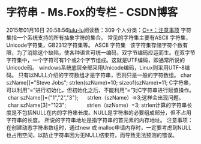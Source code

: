 # 字符串 - Ms.Fox的专栏 - CSDN博客
2015年01月16日 20:58:56[lulu-lu](https://me.csdn.net/smbluesky)阅读数：309
个人分类：[C++：注意事项](https://blog.csdn.net/smbluesky/article/category/2641013)
字符集指一个系统支持的所有抽象字符的集合。
常见的字符集主要有ASCII 字符集，Unicode字符集，GB2312字符集等。
ASCII 字符集
  该字符集存储字符个数有限，为了消除这个缺陷，使各种语言可统一编码，双字节编码应运而生。在双字节字符集中，一个字符可有1个或2个字节组成。这就是UTF编码，即通常所说的Unicode码。
windows系统底层全部采用Unicode编码，Linux则采用UTF-8编码。
只有以NULL介绍的字符数组才是字符串，否则只是一般的字符数组。
char szName[]="Steve Jobs";
strlen(szName)=10;
sizeof(szName)=11;
C字符串，可以利用“=”进行初始化，但初始化之后，不能利用“=”对C字符串进行赋值操作。
 char szName[]={"1","2","3"};      strlen（szName）=>3;这样会出现问题。
 char szName[3]="123";              strlen（szName）=3;
strlen计算的字符串长度是不包括NULL在内的字符串长度。NULL是字符串的必要组成部分，但不占用字符串的长度。
所说的字符串地址是指字符串的首元素的内存地址。
注意事项：
在创建动态字符串数组时，通过new 或 malloc申请内存时，一定要考虑到NULL也占用空间，以防止字符串因为无NULL结束符，而导致无法预测的错误。
